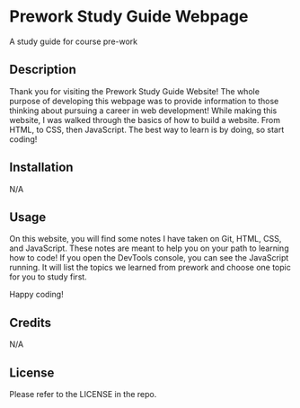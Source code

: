 # Prework Study Guide Webpage
A study guide for course pre-work

## Description

Thank you for visiting the Prework Study Guide Website! The whole purpose of developing this webpage was to provide information to those thinking about pursuing a career in web development! While making this website, I was walked through the basics of how to build a website. From HTML, to CSS, then JavaScript. The best way to learn is by doing, so start coding!

## Installation

N/A

## Usage

On this website, you will find some notes I have taken on Git, HTML, CSS, and JavaScript. These notes are meant to help you on your path to learning how to code! If you open the DevTools console, you can see the JavaScript running. It will list the topics we learned from prework and choose one topic for you to study first.

Happy coding!

## Credits

N/A

## License

Please refer to the LICENSE in the repo.